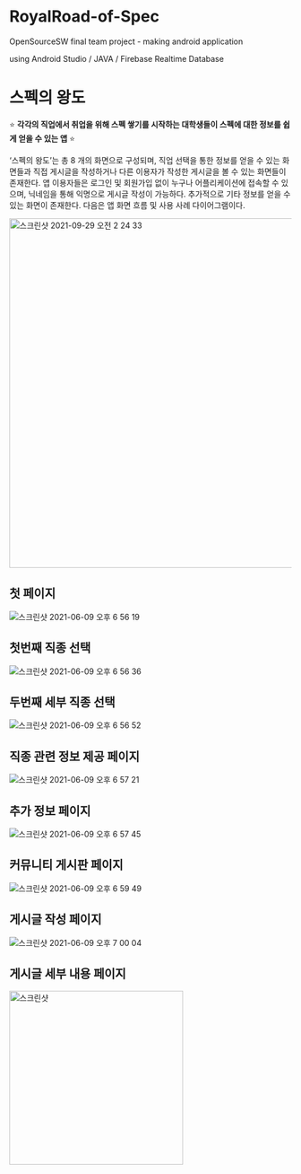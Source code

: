 # RoyalRoad-of-Spec
OpenSourceSW final team project - making android application

using Android Studio / JAVA / Firebase Realtime Database

# 스펙의 왕도
⭐️ **각각의 직업에서 취업을 위해 스펙 쌓기를 시작하는 대학생들이 스펙에 대한 정보를 쉽게 얻을 수 있는 앱** ⭐️               
                
‘스펙의 왕도’는 총 8 개의 화면으로 구성되며, 직업 선택을 통한 정보를 얻을 수 있는 화면들과 직접 게시글을 작성하거나 다른 이용자가 작성한 게시글을 볼 수 있는 화면들이 존재한다. 앱 이용자들은 로그인 및 회원가입 없이 누구나 어플리케이션에 접속할 수 있으며, 닉네임을 통해 익명으로 게시글 작성이 가능하다. 추가적으로 기타 정보를 얻을 수 있는 화면이 존재한다. 다음은 앱 화면 흐름 및 사용 사례 다이어그램이다.

<img width="623" alt="스크린샷 2021-09-29 오전 2 24 33" src="https://user-images.githubusercontent.com/44887886/135135711-97bf0048-8313-4fa9-aad1-5a9997122b14.png">




## 첫 페이지
![스크린샷 2021-06-09 오후 6 56 19](https://user-images.githubusercontent.com/47052172/121356896-45d26780-c96c-11eb-8969-53e5044796b0.png)

## 첫번째 직종 선택
![스크린샷 2021-06-09 오후 6 56 36](https://user-images.githubusercontent.com/47052172/121356953-55ea4700-c96c-11eb-80ee-5d46a9a2e431.png)

## 두번째 세부 직종 선택
![스크린샷 2021-06-09 오후 6 56 52](https://user-images.githubusercontent.com/47052172/121356955-5682dd80-c96c-11eb-883d-e0a87981feda.png)

## 직종 관련 정보 제공 페이지
![스크린샷 2021-06-09 오후 6 57 21](https://user-images.githubusercontent.com/47052172/121356958-571b7400-c96c-11eb-925f-48299f86c107.png)

## 추가 정보 페이지
![스크린샷 2021-06-09 오후 6 57 45](https://user-images.githubusercontent.com/47052172/121356962-57b40a80-c96c-11eb-9fb8-6554b809f693.png)

## 커뮤니티 게시판 페이지
![스크린샷 2021-06-09 오후 6 59 49](https://user-images.githubusercontent.com/47052172/121356966-58e53780-c96c-11eb-8821-48792f75af96.png)

## 게시글 작성 페이지
![스크린샷 2021-06-09 오후 7 00 04](https://user-images.githubusercontent.com/47052172/121356969-58e53780-c96c-11eb-82ec-fd1ea4198183.png)

## 게시글 세부 내용 페이지
<img width="310" alt="스크린샷" src="https://user-images.githubusercontent.com/44887886/135132198-e8461fc4-25f5-4e6b-9a65-4793307da305.png">


